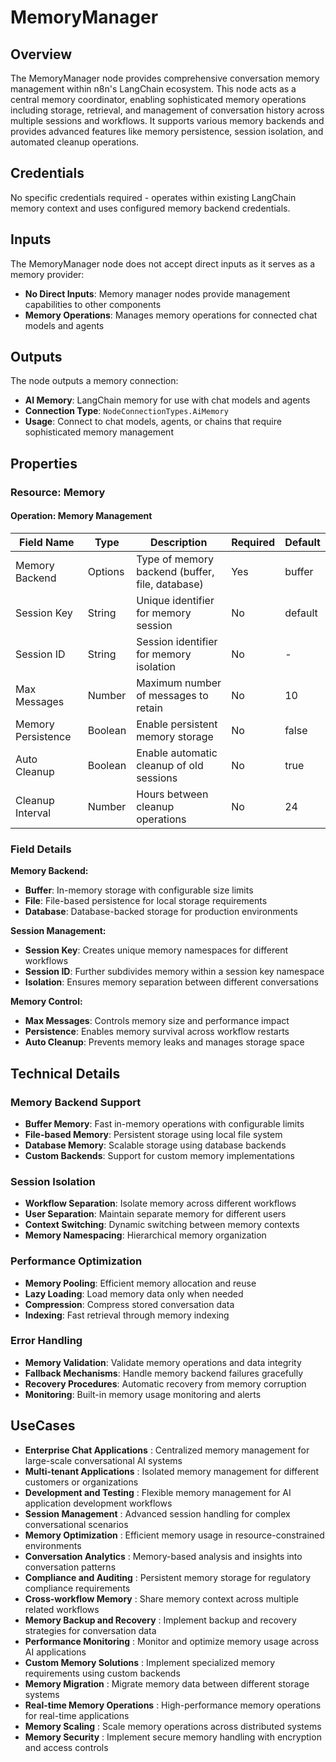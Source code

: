 # MemoryManager

## Overview

The MemoryManager node provides comprehensive conversation memory management within n8n's LangChain ecosystem. This node acts as a central memory coordinator, enabling sophisticated memory operations including storage, retrieval, and management of conversation history across multiple sessions and workflows. It supports various memory backends and provides advanced features like memory persistence, session isolation, and automated cleanup operations.

## Credentials

No specific credentials required - operates within existing LangChain memory context and uses configured memory backend credentials.

## Inputs

The MemoryManager node does not accept direct inputs as it serves as a memory provider:

- **No Direct Inputs**: Memory manager nodes provide management capabilities to other components
- **Memory Operations**: Manages memory operations for connected chat models and agents

## Outputs

The node outputs a memory connection:

- **AI Memory**: LangChain memory for use with chat models and agents
- **Connection Type**: `NodeConnectionTypes.AiMemory`
- **Usage**: Connect to chat models, agents, or chains that require sophisticated memory management

## Properties

### Resource: Memory

#### Operation: Memory Management

| Field Name | Type | Description | Required | Default |
|---|---|---|---|---|
| Memory Backend | Options | Type of memory backend (buffer, file, database) | Yes | buffer |
| Session Key | String | Unique identifier for memory session | No | default |
| Session ID | String | Session identifier for memory isolation | No | - |
| Max Messages | Number | Maximum number of messages to retain | No | 10 |
| Memory Persistence | Boolean | Enable persistent memory storage | No | false |
| Auto Cleanup | Boolean | Enable automatic cleanup of old sessions | No | true |
| Cleanup Interval | Number | Hours between cleanup operations | No | 24 |

### Field Details

**Memory Backend:**
- **Buffer**: In-memory storage with configurable size limits
- **File**: File-based persistence for local storage requirements
- **Database**: Database-backed storage for production environments

**Session Management:**
- **Session Key**: Creates unique memory namespaces for different workflows
- **Session ID**: Further subdivides memory within a session key namespace
- **Isolation**: Ensures memory separation between different conversations

**Memory Control:**
- **Max Messages**: Controls memory size and performance impact
- **Persistence**: Enables memory survival across workflow restarts
- **Auto Cleanup**: Prevents memory leaks and manages storage space

## Technical Details

### Memory Backend Support
- **Buffer Memory**: Fast in-memory operations with configurable limits
- **File-based Memory**: Persistent storage using local file system
- **Database Memory**: Scalable storage using database backends
- **Custom Backends**: Support for custom memory implementations

### Session Isolation
- **Workflow Separation**: Isolate memory across different workflows
- **User Separation**: Maintain separate memory for different users
- **Context Switching**: Dynamic switching between memory contexts
- **Memory Namespacing**: Hierarchical memory organization

### Performance Optimization
- **Memory Pooling**: Efficient memory allocation and reuse
- **Lazy Loading**: Load memory data only when needed
- **Compression**: Compress stored conversation data
- **Indexing**: Fast retrieval through memory indexing

### Error Handling
- **Memory Validation**: Validate memory operations and data integrity
- **Fallback Mechanisms**: Handle memory backend failures gracefully
- **Recovery Procedures**: Automatic recovery from memory corruption
- **Monitoring**: Built-in memory usage monitoring and alerts

## UseCases

- **Enterprise Chat Applications** : Centralized memory management for large-scale conversational AI systems
- **Multi-tenant Applications** : Isolated memory management for different customers or organizations
- **Development and Testing** : Flexible memory management for AI application development workflows
- **Session Management** : Advanced session handling for complex conversational scenarios
- **Memory Optimization** : Efficient memory usage in resource-constrained environments
- **Conversation Analytics** : Memory-based analysis and insights into conversation patterns
- **Compliance and Auditing** : Persistent memory storage for regulatory compliance requirements
- **Cross-workflow Memory** : Share memory context across multiple related workflows
- **Memory Backup and Recovery** : Implement backup and recovery strategies for conversation data
- **Performance Monitoring** : Monitor and optimize memory usage across AI applications
- **Custom Memory Solutions** : Implement specialized memory requirements using custom backends
- **Memory Migration** : Migrate memory data between different storage systems
- **Real-time Memory Operations** : High-performance memory operations for real-time applications
- **Memory Scaling** : Scale memory operations across distributed systems
- **Memory Security** : Implement secure memory handling with encryption and access controls 